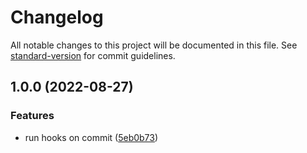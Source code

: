 # Changelog

All notable changes to this project will be documented in this file. See [standard-version](https://github.com/conventional-changelog/standard-version) for commit guidelines.

## 1.0.0 (2022-08-27)


### Features

* run hooks on commit ([5eb0b73](https://github.com/espectro93/hooks-versioning/commit/5eb0b73651b40fe7150c52209acc6a12148103eb))
